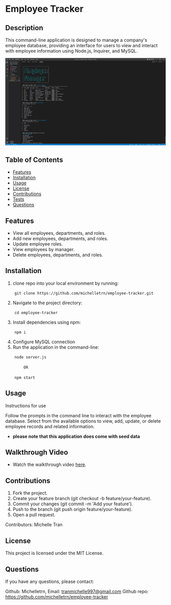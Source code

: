 # Employee Tracker

## Description
This command-line application is designed to manage a company's employee database, providing an interface for users to view and interact with employee information using Node.js, Inquirer, and MySQL.

<img src="./img/emptrkr.JPG" alt="application screenshot" width="700">

## Table of Contents

- [Features](#features)
- [Installation](#installation)
- [Usage](#usage)
- [License](#license)
- [Contributions](#contributions)
- [Tests](#tests)
- [Questions](#questions)

## Features
- View all employees, departments, and roles.
- Add new employees, departments, and roles.
- Update employee roles.
- View employees by manager.
- Delete employees, departments, and roles.

## Installation

1. clone repo into your local environment by running:
```
    git clone https://github.com/michelletrn/employee-tracker.git
```
2. Navigate to the project directory:
```
    cd employee-tracker
```
3. Install dependencies using npm:
```
    npm i
```
4. Configure MySQL connection 
5. Run the application in the command-line:
```
    node server.js 

        OR

    npm start
```

## Usage

Instructions for use

Follow the prompts in the command line to interact with the employee database. Select from the available options to view, add, update, or delete employee records and related information.
- **please note that this application does come with seed data**

## Walkthrough Video

- Watch the walkthrough video [here](https://drive.google.com/file/d/1s1qsKEej8w6BKTrB-GOEBSlC3L76EPzl/view).

## Contributions

1. Fork the project.
2. Create your feature branch (git checkout -b feature/your-feature).
3. Commit your changes (git commit -m 'Add your feature').
4. Push to the branch (git push origin feature/your-feature).
5. Open a pull request.

Contributors: Michelle Tran

## License

This project is licensed under the MIT License.

## Questions

If you have any questions, please contact:

Github: Michelletrn, Email: tranmichelle997@gmail.com
Github repo: https://github.com/michelletrn/employee-tracker
